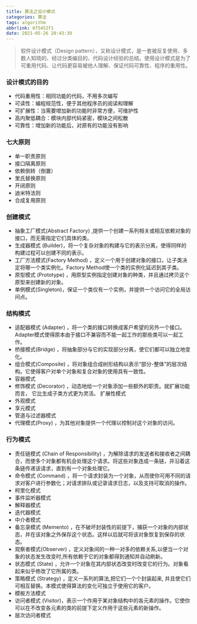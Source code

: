 ```yaml
---
title: 算法之设计模式
categories: 算法
tags: algorithm
abbrlink: 8f5452f1
date: 2021-05-26 20:43:39
---
```


> 软件设计模式（Design pattern），又称设计模式，是一套被反复使用、多数人知晓的、经过分类编目的、代码设计经验的总结。使用设计模式是为了可重用代码、让代码更容易被他人理解、保证代码可靠性、程序的重用性。

<!-- more -->

### 设计模式的目的

- 代码重用性：相同功能的代码，不用多次编写
- 可读性：编程规范性，便于其他程序员的阅读和理解
- 可扩展性：当需要增加新的功能时非常方便，可维护性
- 高内聚低耦合：模块内部代码紧密，模块之间松散
- 可靠性：增加新的功能后，对原有的功能没有影响

### 七大原则

- 单一职责原则
- 接口隔离原则
- 依赖倒转（倒置）
- 里氏替换原则
- 开闭原则
- 迪米特法则
- 合成复用原则

### 创建模式

- 抽象工厂模式(Abstract Factory) ,提供一个创建一系列相关或相互依赖对象的接口，而无需指定它们具体的类。
- 生成器模式 (Builder)，将一个复杂对象的构建与它的表示分离，使得同样的构建过程可以创建不同的表示。
- 工厂方法模式(Factory Method) ，定义一个用于创建对象的接口，让子类决定将哪一个类实例化。Factory Method使一个类的实例化延迟到其子类。
- 原型模式 (Prototype) ，用原型实例指定创建对象的种类，并且通过拷贝这个原型来创建新的对象。
- 单例模式(Singleton)，保证一个类仅有一个实例，并提供一个访问它的全局访问点。

### 结构模式

- 适配器模式 (Adapter) ，将一个类的接口转换成客户希望的另外一个接口。Adapter模式使得原本由于接口不兼容而不能一起工作的那些类可以一起工作。
- 桥接模式(Bridge) ，将抽象部分与它的实现部分分离，使它们都可以独立地变化。
- 组合模式(Composite) ，将对象组合成树形结构以表示“部分-整体”的层次结构。它使得客户对单个对象和复合对象的使用具有一致性。
- 容器模式
- 修饰模式 (Decorator) ，动态地给一个对象添加一些额外的职责。就扩展功能而言， 它比生成子类方式更为灵活。
扩展性模式
- 外观模式
- 享元模式
- 管道与过滤器模式
- 代理模式(Proxy) ，为其他对象提供一个代理以控制对这个对象的访问。

### 行为模式

- 责任链模式 (Chain of Responsibility) ，为解除请求的发送者和接收者之间耦合，而使多个对象都有机会处理这个请求。将这些对象连成一条链，并沿着这条链传递该请求，直到有一个对象处理它。
- 命令模式 (Command) ，将一个请求封装为一个对象，从而使你可用不同的请求对客户进行参数化；对请求排队或记录请求日志，以及支持可取消的操作。
- 柯里化模式
- 事件监听器模式
- 解释器模式
- 迭代器模式
- 中介者模式
- 备忘录模式 (Memento) ，在不破坏封装性的前提下，捕获一个对象的内部状态，并在该对象之外保存这个状态。这样以后就可将该对象恢复到保存的状态。
- 观察者模式(Observer) ，定义对象间的一种一对多的依赖关系,以便当一个对象的状态发生改变时,所有依赖于它的对象都得到通知并自动刷新。
- 状态模式 (State) ，允许一个对象在其内部状态改变时改变它的行为。对象看起来似乎修改了它所属的类。
- 策略模式 (Strategy) ，定义一系列的算法,把它们一个个封装起来, 并且使它们可相互替换。本模式使得算法的变化可独立于使用它的客户。
- 模板方法模式
- 访问者模式 (Visitor)，表示一个作用于某对象结构中的各元素的操作。它使你可以在不改变各元素的类的前提下定义作用于这些元素的新操作。
- 层次访问者模式
